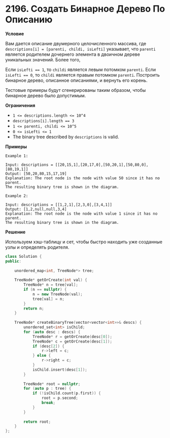 # 2196. Создать Бинарное Дерево По Описанию

**Условие**

Вам дается описание двумерного целочисленного массива, где `descriptions[i] = [parenti, childi, isLefti]` указывает, что `parenti` является родителем дочернего элемента в двоичном дереве уникальных значений. Более того,

Если `isLefti == 1`, то `childi` является левым потомком `parenti`.
Если `isLefti == 0`, то `childi` является правым потомком `parenti`.
Построить бинарное дерево, описанное описаниями, и вернуть его корень.

Тестовые примеры будут сгенерированы таким образом, чтобы бинарное дерево было допустимым.

**Ограничения**
- `1 <= descriptions.length <= 10^4`
- `descriptions[i].length == 3`
- `1 <= parenti, childi <= 10^5`
- `0 <= isLefti <= 1`
- The binary tree described by `descriptions` is valid.


**Примеры**
```
Example 1:

Input: descriptions = [[20,15,1],[20,17,0],[50,20,1],[50,80,0],[80,19,1]]
Output: [50,20,80,15,17,19]
Explanation: The root node is the node with value 50 since it has no parent.
The resulting binary tree is shown in the diagram.

Example 2:

Input: descriptions = [[1,2,1],[2,3,0],[3,4,1]]
Output: [1,2,null,null,3,4]
Explanation: The root node is the node with value 1 since it has no parent.
The resulting binary tree is shown in the diagram.
```


**Решение**

Используем хэш-таблицу и сет, чтобы быстро находить уже созданные узлы и определять родителя.

```C++
class Solution {
public:
    
    unordered_map<int, TreeNode*> tree;
    
    TreeNode* getOrCreate(int val) {
        TreeNode* n = tree[val];
        if (n == nullptr) {
            n = new TreeNode(val);
            tree[val] = n;
        }
        return n;
    }
    
    TreeNode* createBinaryTree(vector<vector<int>>& descs) {
        unordered_set<int> isChild;
        for (auto desc : descs) {
            TreeNode* r = getOrCreate(desc[0]);
            TreeNode* c = getOrCreate(desc[1]);            
            if (desc[2]) {
                r->left = c;
            } else {
                r->right = c;
            }
            isChild.insert(desc[1]);
        }
        
        TreeNode* root = nullptr;
        for (auto p : tree) {
            if (!isChild.count(p.first)) {
                root = p.second;
                break;
            }
        }
        
        return root;
    }
};
```






 


 



